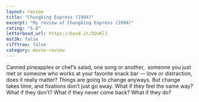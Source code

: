 ```yaml
---
layout: review
title: "Chungking Express (1994)"
excerpt: "My review of Chungking Express (1994)"
rating: "5.0"
letterboxd_url: https://boxd.it/3UvKlJ
mst3k: false
rifftrax: false
category: movie-review
---
```


Canned pineapples or chef’s salad, one song or another,  someone you just met or someone who works at your favorite snack bar — love or distraction, does it really matter? Things are going to change anyways. But change takes time, and fixations don’t just go away. What if they feel the same way? What if they don’t? What if they never come back? What if they do?
